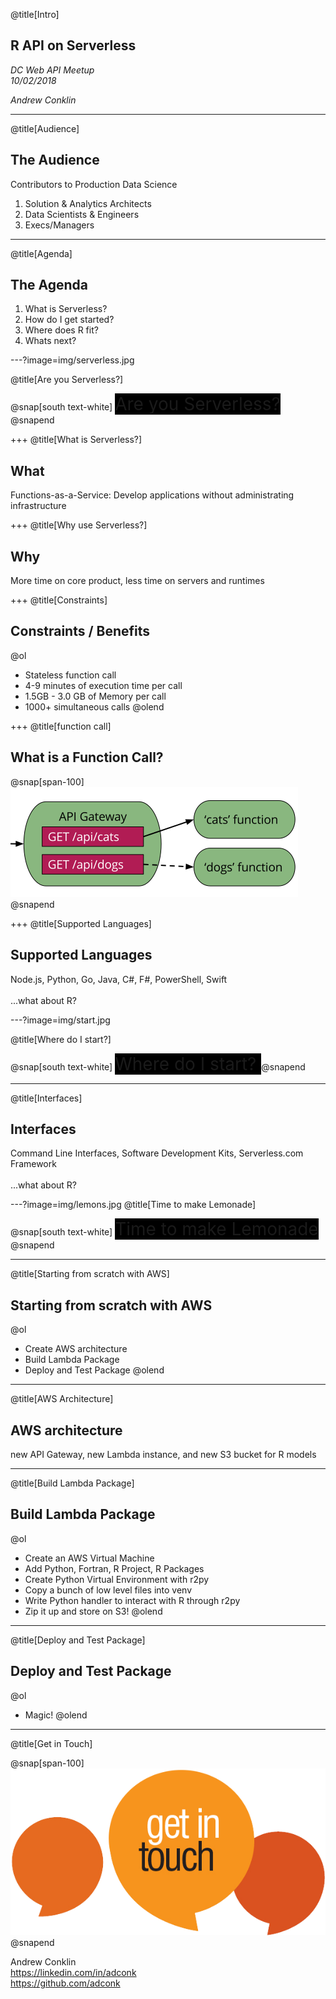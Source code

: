 @title[Intro]

## R API on Serverless  

_DC Web API Meetup_  
_10/02/2018_   

_Andrew Conklin_


---
@title[Audience]

## The Audience
Contributors to Production Data Science<br/>

<ol>
<li>Solution & Analytics Architects</li>
<li>Data Scientists & Engineers</li>
<li>Execs/Managers</li>
</ol>



---
@title[Agenda]

## The Agenda

<ol>
<li>What is Serverless?</li>
<li>How do I get started?</li>
<li>Where does R fit?</li>
<li>Whats next?</li>
</ol>




---?image=img/serverless.jpg

@title[Are you Serverless?]

@snap[south text-white]
<span style="background-color:black;font-size:2em;">
Are you Serverless?
</span>
@snapend

+++
@title[What is Serverless?]

## What

Functions-as-a-Service: Develop applications without administrating infrastructure  

+++
@title[Why use Serverless?]

## Why

More time on core product, less time on servers and runtimes

+++
@title[Constraints]

## Constraints / Benefits

@ol
- Stateless function call
- 4-9 minutes of execution time per call
- 1.5GB - 3.0 GB of Memory per call
- 1000+ simultaneous calls
@olend

+++
@title[function call]

## What is a Function Call?

@snap[span-100]
![FUNCTIONCALL](img/function-call.png)
@snapend

+++
@title[Supported Languages]

## Supported Languages

Node.js, Python, Go, Java, C#, F#, PowerShell, Swift
<br/><br/>
...what about R?

---?image=img/start.jpg

@title[Where do I start?]

@snap[south text-white]
<span style="background-color:black;font-size:2em;">
Where do I start?
</span>
@snapend

---
@title[Interfaces]

## Interfaces

Command Line Interfaces, Software Development Kits, Serverless.com Framework
<br/><br/>
...what about R?

---?image=img/lemons.jpg
@title[Time to make Lemonade]

@snap[south text-white]
<span style="background-color:black;font-size:2em;">
Time to make Lemonade
</span>
@snapend

---
@title[Starting from scratch with AWS]

## Starting from scratch with AWS
@ol
- Create AWS architecture
- Build Lambda Package
- Deploy and Test Package
@olend

---
@title[AWS Architecture]

## AWS architecture

new API Gateway, new Lambda instance, and new S3 bucket for R models

---
@title[Build Lambda Package]

## Build Lambda Package

@ol
- Create an AWS Virtual Machine
- Add Python, Fortran, R Project, R Packages
- Create Python Virtual Environment with r2py
- Copy a bunch of low level files into venv
- Write Python handler to interact with R through r2py
- Zip it up and store on S3!
@olend

---
@title[Deploy and Test Package]

## Deploy and Test Package

@ol
- Magic!
@olend

---
@title[Get in Touch]

@snap[span-100]
![Get in Touch](img/contact-1.png)
@snapend

Andrew Conklin<br/>
https://linkedin.com/in/adconk<br/>
https://github.com/adconk
